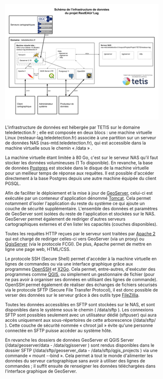 ![](img/schema_idg.svg)

L'infrastructure de données est hébergée par TETIS sur le domaine
teledetection.fr ; elle est composée en deux blocs : une machine
virtuelle Linux (resteaur-lag.teledetection.fr) associée à une partition
sur un serveur de données NAS (nas-mtd.teledetection.fr), qui est
accessible dans la machine virtuelle sous le chemin « /data » .

La machine virtuelle étant limitée à 80 Go, c'est sur le serveur NAS
qu'il faut stocker les données volumineuses (1 To disponible). En
revanche, la base de données
[Postgres](https://www.postgresql.org/docs/11/index.html) est stockée
dans le disque de la machine virtuelle pour un meilleur temps de réponse
aux requêtes. Il est possible d'accéder directement à la base Postgres
depuis une autre machine équipée du client PGSQL.

Afin de faciliter le déploiement et la mise à jour de
[GeoServer](https://docs.geoserver.org/maintain/en/user/#), celui-ci est
exécutée par un conteneur d'application dénommé
[Tomcat](https://tomcat.apache.org/tomcat-9.0-doc/index.html). Cela
permet notamment d'isoler l'application du reste du système ce qui
ajoute un couche de sécurité supplémentaire. L'ensemble des données et
paramètres de GeoServer sont isolées du reste de l'application et
stockées sur le NAS. GeoServer permet également de rediriger d'autres
serveurs cartographiques externes et d'en lister les capacités (couches
disponibles).

Toutes les requêtes HTTP reçues par le serveur sont traitées par [Apache
2](http://httpd.apache.org/docs/2.4/) qui est chargé de rediriger
celles-ci vers GeoServer (via un proxy) ou
[QgisServer](https://docs.qgis.org/3.4/fr/docs/user_manual/working_with_ogc/server/index.html)
(via le protocole FCGI). De plus, Apache permet de mettre en ligne une
page web, HTML/CSS.

Le protocole SSH (Secure Shell) permet d'accéder à la machine virtuelle
en lignes de commandes ou via une interface graphique grâce aux
programmes [OpenSSH](https://www.openssh.com/manual.html) et
[X2Go](https://wiki.x2go.org/doku.php/doc:start). Cela permet,
entre-autres, d'exécuter des programmes comme
[QGIS](https://docs.qgis.org/3.4/fr/docs/), ou simplement un
gestionnaire de fichier (pour ne pas avoir à organiser ses données en
utilisant des lignes de commande). OpenSSH permet également de réaliser
des échanges de fichiers sécurisés via le protocole SFTP (Secure File
Transfer Protocol), il est donc possible de verser des données sur le
serveur grâce à des outils type
[FileZillia](https://wiki.filezilla-project.org/Documentation).

Toutes les données accessibles en SFTP sont stockées sur le NAS, et sont
disponibles dans le système sous le chemin ( /data/sftp ). Les
connexions SFTP sont possibles seulement avec un utilisateur dédié
(sftpuser) qui aura accès uniquement aux sous-répertoires de cette
arborescence (/data/sftp/ ). Cette couche de sécurité nommée « chroot
jail » évite qu'une personne connectée en SFTP puisse accéder au système
hôte.

En revanche les dossiers de données GeoServer et QGIS Server
(/data/geoserver/data - /data/qgisserver ) sont rendus disponibles dans
le dossier SFTP (/data/sftp/geoserver\_data - /data/sftp/qgis\_projects
) via une commande « mount \--bind ». Cela permet à tout le monde
d'alimenter les données du serveur cartographique sans avoir à utiliser
des lignes de commandes ; il suffit ensuite de renseigner les données
téléchargées dans l'interface graphique de GeoServer.